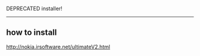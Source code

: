 DEPRECATED installer!

--------------
how to install
--------------

http://nokia.irsoftware.net/ultimateV2.html

